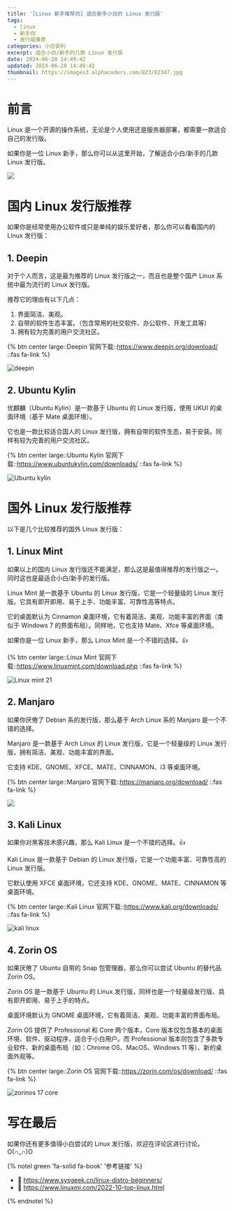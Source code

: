 ```yaml
---
title: '[Linux 新手推荐向] 适合新手小白的 Linux 发行版'
tags:
  - linux
  - 新手向
  - 发行版推荐
categories: 小白安利
excerpt: 适合小白/新手的几款 Linux 发行版
date: 2024-06-28 14:49:42
updated: 2024-06-28 14:49:42
thumbnail: https://images3.alphacoders.com/823/82347.jpg
---
```



# 前言

Linux 是一个开源的操作系统，无论是个人使用还是服务器部署，都需要一款适合自己的发行版。

如果你是一位 Linux 新手，那么你可以从这里开始，了解适合小白/新手的几款 Linux 发行版。

![](https://images3.alphacoders.com/823/82347.jpg)

# 国内 Linux 发行版推荐

如果你是经常使用办公软件或只是单纯的娱乐爱好者，那么你可以看看国内的 Linux 发行版：

## 1. Deepin

对于个人而言，这是最为推荐的 Linux 发行版之一，而且也是整个国产 Linux 系统中最为流行的 Linux 发行版。

推荐它的理由有以下几点：

1. 界面简洁、美观。
2. 自带的软件生态丰富。（包含常用的社交软件、办公软件、开发工具等）
3. 拥有较为完善的用户交流社区。

{% btn center large::Deepin 官网下载::https://www.deepin.org/download/ ::fas fa-link %} 

![deepin](/images/2024/0628/deepin.png)

## 2. Ubuntu Kylin

优麒麟（Ubuntu Kylin）是一款基于 Ubuntu 的 Linux 发行版，使用 UKUI 的桌面环境（基于 Mate 桌面环境）。

它也是一款比较适合国人的 Linux 发行版，拥有自带的软件生态，易于安装。同样有较为完善的用户交流社区。

{% btn center large::Ubuntu Kylin 官网下载::https://www.ubuntukylin.com/downloads/ ::fas fa-link %}

![Ubuntu kylin](/images/2024/0628/ubuntukylin.png)

# 国外 Linux 发行版推荐

以下是几个比较推荐的国外 Linux 发行版：

## 1. Linux Mint

如果以上的国内 Linux 发行版还不能满足，那么这是最值得推荐的发行版之一。同时这也是最适合小白/新手的发行版。

Linux Mint 是一款基于 Ubuntu 的 Linux 发行版，它是一个轻量级的 Linux 发行版。它具有即开即用、易于上手、功能丰富、可靠性高等特点。

它的桌面默认为 Cinnamon 桌面环境，它有着简洁、美观、功能丰富的界面（类似于 Windows 7 的界面布局）。同样地，它也支持 Mate、Xfce 等桌面环境。

如果你是一位 Linux 新手，那么 Linux Mint 是一个不错的选择。👍

{% btn center large::Linux Mint 官网下载::https://www.linuxmint.com/download.php ::fas fa-link %} 

![Linux mint 21](/images/2024/0628/mint.png)


## 2. Manjaro

如果你厌倦了 Debian 系的发行版，那么基于 Arch Linux 系的 Manjaro 是一个不错的选择。

Manjaro 是一款基于 Arch Linux 的 Linux 发行版，它是一个轻量级的 Linux 发行版，拥有简洁、美观、功能丰富的界面。

它支持 KDE、GNOME、XFCE、MATE、CINNAMON、i3 等桌面环境。

{% btn center large::Manjaro 官网下载::https://manjaro.org/download/ ::fas fa-link %}

![](/images/2024/0628/manjaro.png)

## 3. Kali Linux

如果你对黑客技术感兴趣，那么 Kali Linux 是一个不错的选择。👍

Kali Linux 是一款基于 Debian 的 Linux 发行版，它是一个功能丰富、可靠性高的 Linux 发行版。

它默认使用 XFCE 桌面环境，它还支持 KDE、GNOME、MATE、CINNAMON 等桌面环境。

{% btn center large::Kali Linux 官网下载::https://www.kali.org/downloads/ ::fas fa-link %}

![kali linux](/images/2024/0628/kali.png)

## 4. Zorin OS

如果厌倦了 Ubuntu 自带的 Snap 包管理器，那么你可以尝试 Ubuntu 的替代品 Zorin OS。

Zorin OS 是一款基于 Ubuntu 的 Linux 发行版，同样也是一个轻量级发行版、具有即开即用、易于上手的特点。

桌面环境默认为 GNOME 桌面环境，它有着简洁、美观、功能丰富的界面布局。

Zorin OS 提供了 Professional 和 Core 两个版本，Core 版本仅包含基本的桌面环境、软件、驱动程序，适合于小白用户。而 Professional 版本则包含了多款专业软件、新的桌面布局（如：Chrome OS、MacOS、Windows 11 等）、新的桌面外观等。

{% btn center large::Zorin OS 官网下载::https://zorin.com/os/download/ ::fas fa-link %}

![zorinos 17 core](/images/2024/0628/zorin.png)

# 写在最后

如果你还有更多值得小白尝试的 Linux 发行版，欢迎在评论区进行讨论。O(∩_∩)O

{% notel green 'fa-solid fa-book' '参考链接' %}

- 🔗 https://www.sysgeek.cn/linux-distro-beginners/
- 🔗 https://www.linuxmi.com/2022-10-top-linux.html

{% endnotel %}
